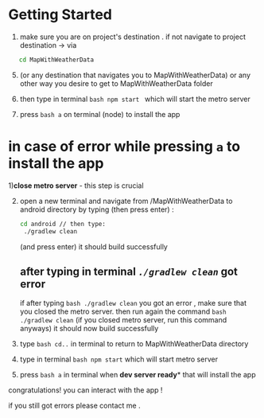 # Getting Started
1) make sure you are on project's destination . if not navigate to project destination -> via
   
 ```bash
    cd MapWithWeatherData
```
5)  (or any destination that navigates you to MapWithWeatherData) or any other way you desire to get to MapWithWeatherData folder

6) then type in terminal ```bash npm start ``` which will start the metro server
7) press  ```bash a``` on terminal (node) to install the app

# in case of error while pressing `a` to install the app

1)**close metro server** - this step is crucial

2) open a new terminal and navigate from /MapWithWeatherData to android directory by typing (then press enter) :  
 
   ```bash
   cd android // then type:
    ./gradlew clean
   ```
   (and press enter) it should  build successfully
   
   ## after typing in terminal *`./gradlew clean`* got error
   
   if after typing  ```bash ./gradlew clean``` you got an error , make sure that you closed the metro server. 
   then run again the command ```bash ./gradlew clean``` (if you closed metro server, run this command anyways) it should now build successfully

4) type ```bash cd..``` in terminal to return to MapWithWeatherData directory
5) type in terminal ```bash npm start``` which will start metro server
6) press ```bash a``` in terminal when **dev server ready*** that will install the app 

congratulations! you can interact with the app !

if you still got errors please contact me . 

